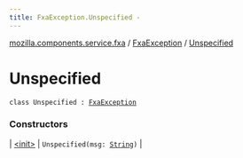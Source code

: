 ```yaml
---
title: FxaException.Unspecified - 
---
```


[mozilla.components.service.fxa](../../index.html) / [FxaException](../index.html) / [Unspecified](./index.html)

# Unspecified

`class Unspecified : `[`FxaException`](../index.html)

### Constructors

| [&lt;init&gt;](-init-.html) | `Unspecified(msg: `[`String`](https://kotlinlang.org/api/latest/jvm/stdlib/kotlin/-string/index.html)`)` |

